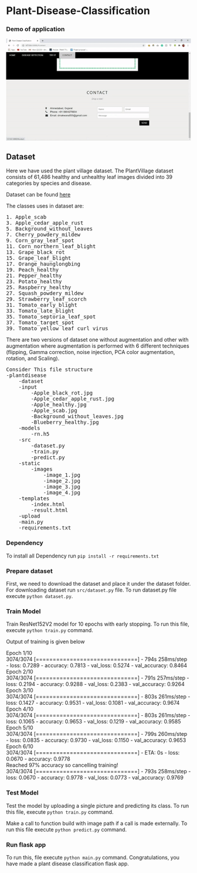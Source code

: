 # Plant-Disease-Classification

### Demo of application
<img src="static/images/plantdisease.gif">

## Dataset
Here we have used the plant village dataset. The PlantVillage dataset consists of 61,486 healthy and unhealthy leaf images divided into 39 categories by species and disease.

Dataset can be found [here](https://data.mendeley.com/datasets/tywbtsjrjv/1)

The classes uses in dataset are:
<pre>
1. Apple_scab                                                     2. Apple_black_rot
3. Apple_cedar_apple_rust                                         4. Apple_healthy
5. Background_without_leaves                                      6. Blueberry_healthy
7. Cherry_powdery_mildew                                          8. Cherry_healthy
9. Corn_gray_leaf_spot                                            10. Corn_common_rust
11. Corn_northern_leaf_blight                                     12. Corn_healthy
13. Grape_black_rot                                               14. Grape_black_measles
15. Grape_leaf_blight                                             16. Grape_healthy
17. Orange_haunglongbing                                          18. Peach_bacterial_spot
19. Peach_healthy                                                 20. Pepper_bacterial_spot
21. Pepper_healthy                                                22. Potato_early_blight
23. Potato_healthy                                                24. Potato_late_blight
25. Raspberry_healthy                                             26. Soybean_healthy
27. Squash_powdery_mildew                                         28. Strawberry_healthy
29. Strawberry_leaf_scorch                                        30. Tomato_bacterial_spot
31. Tomato_early_blight                                           32. Tomato_healthy
33. Tomato_late_blight                                            34. Tomato_leaf_mold
35. Tomato_septoria_leaf_spot                                     36. Tomato_spider_mites_two-spotted_spider_mite
37. Tomato_target_spot                                            38. Tomato_mosaic_virus
39. Tomato_yellow_leaf_curl_virus
</pre>

There are two versions of dataset one without augmentation and other with augmentation where augmentation is performed with 6 different techniques (flipping, Gamma correction, noise injection, PCA color augmentation, rotation, and Scaling).

<pre>
Consider This file structure
-plantdisease
	-dataset
	-input
		-Apple_black_rot.jpg
		-Apple_cedar_apple_rust.jpg
		-Apple_healthy.jpg
		-Apple_scab.jpg
		-Background_without_leaves.jpg
		-Blueberry_healthy.jpg
	-models
		-rn.h5
	-src
		-dataset.py
		-train.py
		-predict.py
	-static
		-images
			-image_1.jpg
			-image_2.jpg
			-image_3.jpg
			-image_4.jpg
	-templates
		-index.html
		-result.html
	-upload
	-main.py
	-requirements.txt
</pre>

### Dependency

To install all Dependency run `pip install -r requirements.txt` 

### Prepare dataset

First, we need to download the dataset and place it under the dataset folder. For downloading dataset run `src/dataset.py` file. To run dataset.py file execute `python dataset.py`.

### Train Model

Train ResNet152V2 model for 10 epochs with early stopping. To run this file, execute `python train.py` command.

Output of training is given below
  
  Epoch 1/10<br>
	3074/3074 [==============================] - 794s 258ms/step - loss: 0.7289 - accuracy: 0.7813 - val_loss: 0.5274 - val_accuracy: 0.8464<br>
	Epoch 2/10<br>
	3074/3074 [==============================] - 791s 257ms/step - loss: 0.2194 - accuracy: 0.9288 - val_loss: 0.2383 - val_accuracy: 0.9264<br>
	Epoch 3/10<br>
	3074/3074 [==============================] - 803s 261ms/step - loss: 0.1427 - accuracy: 0.9531 - val_loss: 0.1081 - val_accuracy: 0.9674<br>
	Epoch 4/10<br>
	3074/3074 [==============================] - 803s 261ms/step - loss: 0.1065 - accuracy: 0.9653 - val_loss: 0.1219 - val_accuracy: 0.9585<br>
	Epoch 5/10<br>
	3074/3074 [==============================] - 799s 260ms/step - loss: 0.0835 - accuracy: 0.9730 - val_loss: 0.1150 - val_accuracy: 0.9653<br>
	Epoch 6/10<br>
	3074/3074 [==============================] - ETA: 0s - loss: 0.0670 - accuracy: 0.9778<br>
	Reached 97% accuracy so cancelling training!<br>
	3074/3074 [==============================] - 793s 258ms/step - loss: 0.0670 - accuracy: 0.9778 - val_loss: 0.0773 - val_accuracy: 0.9769<br>

### Test Model

Test the model by uploading a single picture and predicting its class. To run this file, execute `python train.py` command.

Make a call to function build with image path if a call is made externally. To run this file execute `python predict.py` command.

### Run flask app

To run this, file execute `python main.py` command. Congratulations, you have made a plant disease classification flask app.
